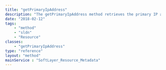 ```yaml
---
title: "getPrimaryIpAddress"
description: "The getPrimaryIpAddress method retrieves the primary IP address for the resource. For resources with a frontend network, the frontend IP address will be returned. For resources that have been provisioned with only a backend network, the backend IP address will be returned, as a frontend address will not exist. "
date: "2018-02-12"
tags:
    - "method"
    - "sldn"
    - "Resource"
classes:
    - "getPrimaryIpAddress"
type: "reference"
layout: "method"
mainService : "SoftLayer_Resource_Metadata"
---
```

